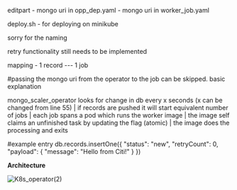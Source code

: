 editpart  - mongo uri in opp_dep.yaml
          - mongo uri in worker_job.yaml

deploy.sh - for deploying on minikube

sorry for the naming 

retry functionality still needs to be implemented

mapping - 1 record --- 1 job 

#passing the mongo uri from the operator to the job can be skipped.
basic explanation

mongo_scaler_operator looks for change in db every x seconds (x can be changed from line 55)
                        |
if records are pushed it will start equivalent number of jobs 
                        |
each job spans a pod which runs the worker image
                        |
the image self claims an unfinished task by updating the flag (atomic)
                        |
the image does the processing and exits


#example entry
db.records.insertOne({
  "status": "new",
  "retryCount": 0,
  "payload": {
    "message": "Hello from Citi!"
  }
})

**Architecture**

![K8s_operator(2)](https://github.com/user-attachments/assets/7ebfebe4-ff5d-4cb1-898c-77fc1d78bf19)

